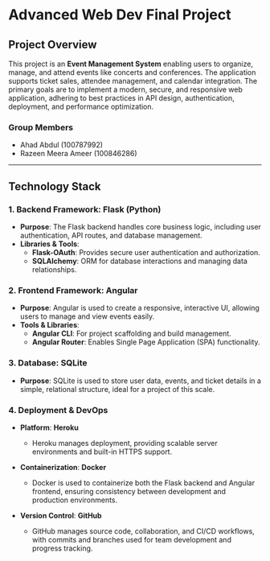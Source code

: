 # Advanced Web Dev Final Project

## Project Overview
This project is an **Event Management System** enabling users to organize, manage, and attend events like concerts and conferences. The application supports ticket sales, attendee management, and calendar integration. The primary goals are to implement a modern, secure, and responsive web application, adhering to best practices in API design, authentication, deployment, and performance optimization.

### Group Members
- Ahad Abdul (100787992)
- Razeen Meera Ameer (100846286)
---

## Technology Stack

### 1. **Backend Framework: Flask (Python)**
   - **Purpose**: The Flask backend handles core business logic, including user authentication, API routes, and database management.
   - **Libraries & Tools**:
     - **Flask-OAuth**: Provides secure user authentication and authorization.
     - **SQLAlchemy**: ORM for database interactions and managing data relationships.

### 2. **Frontend Framework: Angular**
   - **Purpose**: Angular is used to create a responsive, interactive UI, allowing users to manage and view events easily.
   - **Tools & Libraries**:
     - **Angular CLI**: For project scaffolding and build management.
     - **Angular Router**: Enables Single Page Application (SPA) functionality.

### 3. **Database: SQLite**
   - **Purpose**: SQLite is used to store user data, events, and ticket details in a simple, relational structure, ideal for a project of this scale.

### 4. **Deployment & DevOps**

   - **Platform**: **Heroku**
     - Heroku manages deployment, providing scalable server environments and built-in HTTPS support.

   - **Containerization**: **Docker**
     - Docker is used to containerize both the Flask backend and Angular frontend, ensuring consistency between development and production environments.

   - **Version Control**: **GitHub**
     - GitHub manages source code, collaboration, and CI/CD workflows, with commits and branches used for team development and progress tracking.
